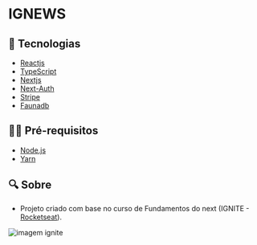 # IGNEWS

## :dart: Tecnologias

- [Reactjs](https://pt-br.reactjs.org/)
- [TypeScript](https://www.typescriptlang.org/)
- [Nextjs](https://nextjs.org/)
- [Next-Auth](https://next-auth.js.org/)
- [Stripe](https://stripe.com/br)
- [Faunadb](https://fauna.com/)

## ✋🏻 Pré-requisitos

- [Node.js](https://nodejs.org/en/)
- [Yarn](https://yarnpkg.com/getting-started)

## :mag: Sobre

- Projeto criado com base no curso de Fundamentos do next (IGNITE - [Rocketseat](https://github.com/Rocketseat)).

<img src="https://media.graphassets.com/eWalWbKvTqGwZKSpJIJg" alt="imagem ignite" />
